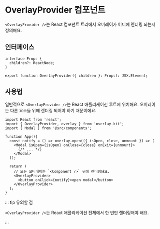 # OverlayProvider 컴포넌트

`<OverlayProvider />`는 React 컴포넌트 트리에서 오버레이가 어디에 렌더링 되는지 정의해요.

## 인터페이스

```tsx
interface Props {
  children?: ReactNode;
}

export function OverlayProvider({ children }: Props): JSX.Element;
```

## 사용법

일반적으로 `<OverlayProvider />`는 React 애플리케이션 루트에 위치해요. 오버레이는 다른 요소들 위에 렌더링 되어야 하기 때문이에요.

```tsx{14-16}
import React from 'react';
import { OverlayProvider, overlay } from 'overlay-kit';
import { Modal } from '@src/components';

function App(){
  const notify = () => overlay.open(({ isOpen, close, unmount }) => (
    <Modal isOpen={isOpen} onClose={close} onExit={unmount}>
      {/* ... */}
    </Modal>
  ));

  return (
    // 모든 오버레이는 `<Component />` 뒤에 렌더링돼요.
    <OverlayProvider>
      <button onClick={notify}>open modal</button>
    </OverlayProvider>
  );
}
```

::: tip 유의할 점

`<OverlayProvider />`는 React 애플리케이션 전체에서 한 번만 렌더링해야 해요.

:::